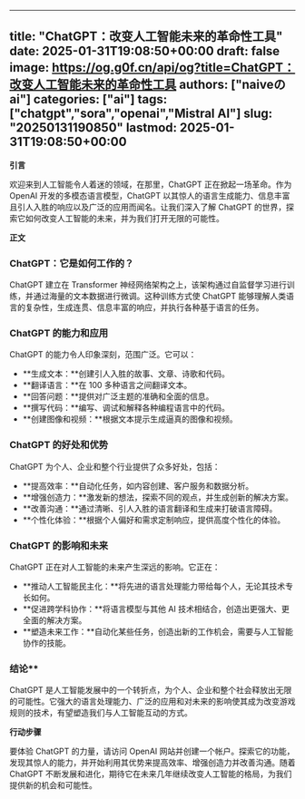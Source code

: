 
---
title: "ChatGPT：改变人工智能未来的革命性工具"
date: 2025-01-31T19:08:50+00:00
draft: false
image: https://og.g0f.cn/api/og?title=ChatGPT：改变人工智能未来的革命性工具
authors: ["naiveのai"]
categories: ["ai"]
tags: ["chatgpt","sora","openai","Mistral AI"]
slug: "20250131190850"
lastmod: 2025-01-31T19:08:50+00:00
---
**引言**

欢迎来到人工智能令人着迷的领域，在那里，ChatGPT 正在掀起一场革命。作为 OpenAI 开发的多模态语言模型，ChatGPT 以其惊人的语言生成能力、信息丰富且引人入胜的响应以及广泛的应用而闻名。让我们深入了解 ChatGPT 的世界，探索它如何改变人工智能的未来，并为我们打开无限的可能性。

**正文**

### ChatGPT：它是如何工作的？

ChatGPT 建立在 Transformer 神经网络架构之上，该架构通过自监督学习进行训练，并通过海量的文本数据进行微调。这种训练方式使 ChatGPT 能够理解人类语言的复杂性，生成连贯、信息丰富的响应，并执行各种基于语言的任务。

### ChatGPT 的能力和应用

ChatGPT 的能力令人印象深刻，范围广泛。它可以：

- **生成文本：**创建引人入胜的故事、文章、诗歌和代码。
- **翻译语言：**在 100 多种语言之间翻译文本。
- **回答问题：**提供对广泛主题的准确和全面的信息。
- **撰写代码：**编写、调试和解释各种编程语言中的代码。
- **创建图像和视频：**根据文本提示生成逼真的图像和视频。

### ChatGPT 的好处和优势

ChatGPT 为个人、企业和整个行业提供了众多好处，包括：

- **提高效率：**自动化任务，如内容创建、客户服务和数据分析。
- **增强创造力：**激发新的想法，探索不同的观点，并生成创新的解决方案。
- **改善沟通：**通过清晰、引人入胜的语言翻译和生成来打破语言障碍。
- **个性化体验：**根据个人偏好和需求定制响应，提供高度个性化的体验。

### ChatGPT 的影响和未来

ChatGPT 正在对人工智能的未来产生深远的影响。它正在：

- **推动人工智能民主化：**将先进的语言处理能力带给每个人，无论其技术专长如何。
- **促进跨学科协作：**将语言模型与其他 AI 技术相结合，创造出更强大、更全面的解决方案。
- **塑造未来工作：**自动化某些任务，创造出新的工作机会，需要与人工智能协作的技能。

### 结论**

ChatGPT 是人工智能发展中的一个转折点，为个人、企业和整个社会释放出无限的可能性。它强大的语言处理能力、广泛的应用和对未来的影响使其成为改变游戏规则的技术，有望塑造我们与人工智能互动的方式。

**行动步骤**

要体验 ChatGPT 的力量，请访问 OpenAI 网站并创建一个帐户。探索它的功能，发现其惊人的能力，并开始利用其优势来提高效率、增强创造力并改善沟通。随着 ChatGPT 不断发展和进化，期待它在未来几年继续改变人工智能的格局，为我们提供新的机会和可能性。